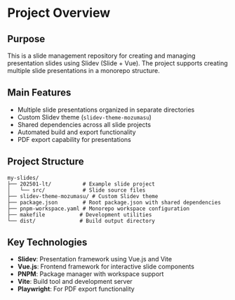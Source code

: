 # Project Overview

## Purpose
This is a slide management repository for creating and managing presentation slides using Slidev (Slide + Vue). The project supports creating multiple slide presentations in a monorepo structure.

## Main Features
- Multiple slide presentations organized in separate directories
- Custom Slidev theme (`slidev-theme-mozumasu`)
- Shared dependencies across all slide projects
- Automated build and export functionality
- PDF export capability for presentations

## Project Structure
```
my-slides/
├── 202501-lt/          # Example slide project
│   └── src/            # Slide source files
├── slidev-theme-mozumasu/ # Custom Slidev theme
├── package.json        # Root package.json with shared dependencies
├── pnpm-workspace.yaml # Monorepo workspace configuration
├── makefile           # Development utilities
└── dist/              # Build output directory
```

## Key Technologies
- **Slidev**: Presentation framework using Vue.js and Vite
- **Vue.js**: Frontend framework for interactive slide components
- **PNPM**: Package manager with workspace support
- **Vite**: Build tool and development server
- **Playwright**: For PDF export functionality